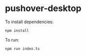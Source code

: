 # pushover-desktop

To install dependencies:

```bash
npm install
```

To run:

```bash
npm run index.ts
```
